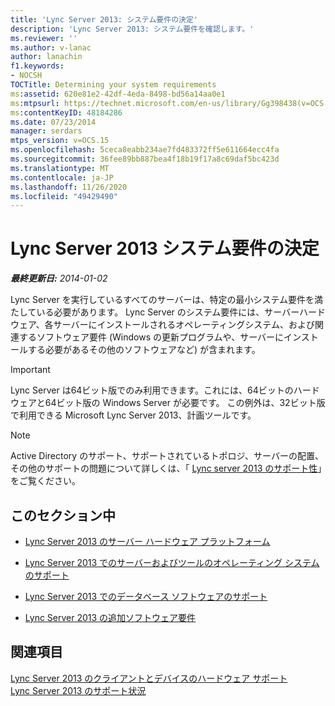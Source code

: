 ```yaml
---
title: 'Lync Server 2013: システム要件の決定'
description: 'Lync Server 2013: システム要件を確認します。'
ms.reviewer: ''
ms.author: v-lanac
author: lanachin
f1.keywords:
- NOCSH
TOCTitle: Determining your system requirements
ms:assetid: 620e81e2-42df-4eda-8498-bd56a14aa0e1
ms:mtpsurl: https://technet.microsoft.com/en-us/library/Gg398438(v=OCS.15)
ms:contentKeyID: 48184286
ms.date: 07/23/2014
manager: serdars
mtps_version: v=OCS.15
ms.openlocfilehash: 5ceca8eabb234ae7fd483372ff5e611664ecc4fa
ms.sourcegitcommit: 36fee89bb887bea4f18b19f17a8c69daf5bc423d
ms.translationtype: MT
ms.contentlocale: ja-JP
ms.lasthandoff: 11/26/2020
ms.locfileid: "49429490"
---
```

# <a name="determining-your-system-requirements-for-lync-server-2013"></a>Lync Server 2013 システム要件の決定

<div data-xmlns="http://www.w3.org/1999/xhtml">

<div class="topic" data-xmlns="http://www.w3.org/1999/xhtml" data-msxsl="urn:schemas-microsoft-com:xslt" data-cs="https://msdn.microsoft.com/">

<div data-asp="https://msdn2.microsoft.com/asp">



</div>

<div id="mainSection">

<div id="mainBody">

<span> </span>

_**最終更新日:** 2014-01-02_

Lync Server を実行しているすべてのサーバーは、特定の最小システム要件を満たしている必要があります。 Lync Server のシステム要件には、サーバーハードウェア、各サーバーにインストールされるオペレーティングシステム、および関連するソフトウェア要件 (Windows の更新プログラムや、サーバーにインストールする必要があるその他のソフトウェアなど) が含まれます。

<div>


> [!IMPORTANT]  
> Lync Server は64ビット版でのみ利用できます。これには、64ビットのハードウェアと64ビット版の Windows Server が必要です。 この例外は、32ビット版で利用できる Microsoft Lync Server 2013、計画ツールです。



</div>

<div>


> [!NOTE]  
> Active Directory のサポート、サポートされているトポロジ、サーバーの配置、その他のサポートの問題について詳しくは、「 <A href="lync-server-2013-supportability.md">Lync server 2013 のサポート性</A>」をご覧ください。



</div>

<div>

## <a name="in-this-section"></a>このセクション中

  - [Lync Server 2013 のサーバー ハードウェア プラットフォーム](lync-server-2013-server-hardware-platforms.md)

  - [Lync Server 2013 でのサーバーおよびツールのオペレーティング システムのサポート](lync-server-2013-server-and-tools-operating-system-support.md)

  - [Lync Server 2013 でのデータベース ソフトウェアのサポート](lync-server-2013-database-software-support.md)

  - [Lync Server 2013 の追加ソフトウェア要件](lync-server-2013-additional-software-requirements.md)

</div>

<div>

## <a name="see-also"></a>関連項目


[Lync Server 2013 のクライアントとデバイスのハードウェア サポート](lync-server-2013-client-and-device-hardware-support.md)  
[Lync Server 2013 のサポート状況](lync-server-2013-supportability.md)  
  

</div>

</div>

<span> </span>

</div>

</div>

</div>

